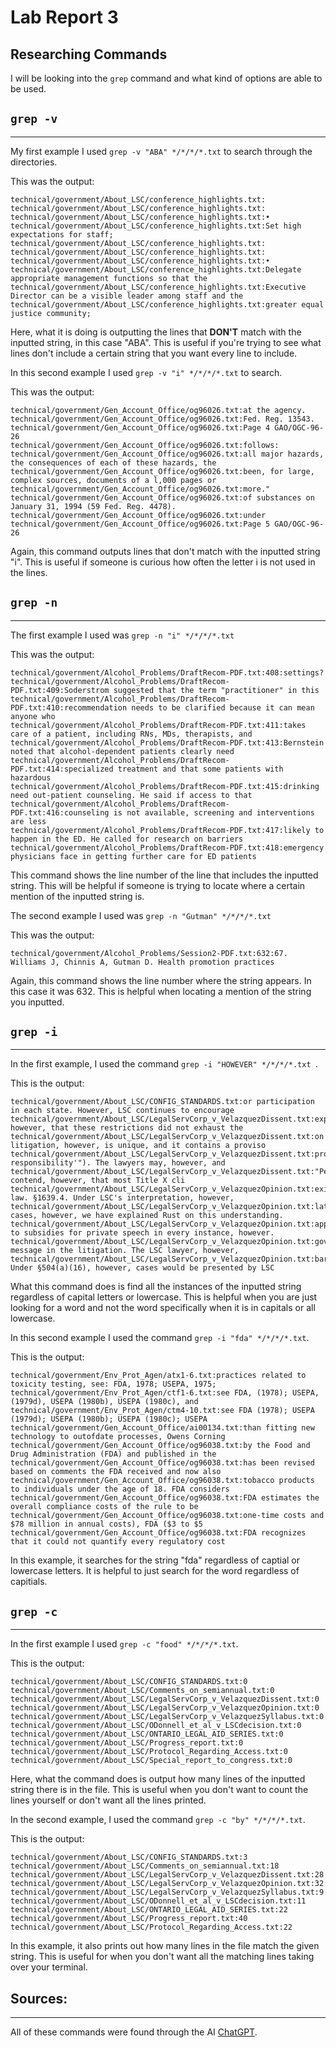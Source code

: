 # Lab Report 3

## Researching Commands

I will be looking into the `grep` command and what kind of options are able to be used.

## `grep -v`
---

My first example I used `grep -v "ABA" */*/*/*.txt` to search through the directories.


This was the output:

```
technical/government/About_LSC/conference_highlights.txt:
technical/government/About_LSC/conference_highlights.txt:
technical/government/About_LSC/conference_highlights.txt:•
technical/government/About_LSC/conference_highlights.txt:Set high expectations for staff;
technical/government/About_LSC/conference_highlights.txt:
technical/government/About_LSC/conference_highlights.txt:
technical/government/About_LSC/conference_highlights.txt:•
technical/government/About_LSC/conference_highlights.txt:Delegate appropriate management functions so that the
technical/government/About_LSC/conference_highlights.txt:Executive Director can be a visible leader among staff and the
technical/government/About_LSC/conference_highlights.txt:greater equal justice community;
```

Here, what it is doing is outputting the lines that **DON'T** match with the inputted string, in this case "ABA". This is useful if you're trying to see what lines don't include a certain string that you want every line to include.

In this second example I used `grep -v "i" */*/*/*.txt` to search.

This was the output:

```
technical/government/Gen_Account_Office/og96026.txt:at the agency.
technical/government/Gen_Account_Office/og96026.txt:Fed. Reg. 13543.
technical/government/Gen_Account_Office/og96026.txt:Page 4 GAO/OGC-96-26
technical/government/Gen_Account_Office/og96026.txt:follows:
technical/government/Gen_Account_Office/og96026.txt:all major hazards, the consequences of each of these hazards, the
technical/government/Gen_Account_Office/og96026.txt:been, for large, complex sources, documents of a l,000 pages or
technical/government/Gen_Account_Office/og96026.txt:more."
technical/government/Gen_Account_Office/og96026.txt:of substances on January 31, 1994 (59 Fed. Reg. 4478).
technical/government/Gen_Account_Office/og96026.txt:under
technical/government/Gen_Account_Office/og96026.txt:Page 5 GAO/OGC-96-26
```

Again, this command outputs lines that don't match with the inputted string "i". This is useful if someone is curious how often the letter i is not used in the lines.

## `grep -n`
---

The first example I used was `grep -n "i" */*/*/*.txt`

This was the output:

```
technical/government/Alcohol_Problems/DraftRecom-PDF.txt:408:settings?
technical/government/Alcohol_Problems/DraftRecom-PDF.txt:409:Soderstrom suggested that the term "practitioner" in this
technical/government/Alcohol_Problems/DraftRecom-PDF.txt:410:recommendation needs to be clarified because it can mean anyone who
technical/government/Alcohol_Problems/DraftRecom-PDF.txt:411:takes care of a patient, including RNs, MDs, therapists, and
technical/government/Alcohol_Problems/DraftRecom-PDF.txt:413:Bernstein noted that alcohol-dependent patients clearly need
technical/government/Alcohol_Problems/DraftRecom-PDF.txt:414:specialized treatment and that some patients with hazardous
technical/government/Alcohol_Problems/DraftRecom-PDF.txt:415:drinking need out-patient counseling. He said if access to that
technical/government/Alcohol_Problems/DraftRecom-PDF.txt:416:counseling is not available, screening and interventions are less
technical/government/Alcohol_Problems/DraftRecom-PDF.txt:417:likely to happen in the ED. He called for research on barriers
technical/government/Alcohol_Problems/DraftRecom-PDF.txt:418:emergency physicians face in getting further care for ED patients
```

This command shows the line number of the line that includes the inputted string. This will be helpful if someone is trying to locate where a certain mention of the inputted string is.

The second example I used was `grep -n "Gutman" */*/*/*.txt` 

This was the output:

```
technical/government/Alcohol_Problems/Session2-PDF.txt:632:67. Williams J, Chinnis A, Gutman D. Health promotion practices
```

Again, this command shows the line number where the string appears. In this case it was 632. This is helpful when locating a mention of the string you inputted.

## `grep -i`
---

In the first example, I used the command `grep -i "HOWEVER" */*/*/*.txt `.

This is the output:

```
technical/government/About_LSC/CONFIG_STANDARDS.txt:or participation in each state. However, LSC continues to encourage
technical/government/About_LSC/LegalServCorp_v_VelazquezDissent.txt:experience, however, that these restrictions did not exhaust the
technical/government/About_LSC/LegalServCorp_v_VelazquezDissent.txt:on litigation, however, is unique, and it contains a proviso
technical/government/About_LSC/LegalServCorp_v_VelazquezDissent.txt:professional responsibility'"). The lawyers may, however, and
technical/government/About_LSC/LegalServCorp_v_VelazquezDissent.txt:"Petitioners contend, however, that most Title X cli
technical/government/About_LSC/LegalServCorp_v_VelazquezOpinion.txt:existing law. §1639.4. Under LSC's interpretation, however,
technical/government/About_LSC/LegalServCorp_v_VelazquezOpinion.txt:later cases, however, we have explained Rust on this understanding.
technical/government/About_LSC/LegalServCorp_v_VelazquezOpinion.txt:applies to subsidies for private speech in every instance, however.
technical/government/About_LSC/LegalServCorp_v_VelazquezOpinion.txt:government's message in the litigation. The LSC lawyer, however,
technical/government/About_LSC/LegalServCorp_v_VelazquezOpinion.txt:bar. Under §504(a)(16), however, cases would be presented by LSC
```
What this command does is find all the instances of the inputted string regardless of capital letters or lowercase. This is helpful when you are just looking for a word and not the word specifically when it is in capitals or all lowercase.

In this second example I used the command `grep -i "fda" */*/*/*.txt`. 

This is the output:

```
technical/government/Env_Prot_Agen/atx1-6.txt:practices related to toxicity testing, see: FDA, 1978; USEPA, 1975;
technical/government/Env_Prot_Agen/ctf1-6.txt:see FDA, (1978); USEPA, (1979d), USEPA (1980b), USEPA (1980c), and
technical/government/Env_Prot_Agen/ctm4-10.txt:see FDA (1978); USEPA (1979d); USEPA (1980b); USEPA (1980c); USEPA
technical/government/Gen_Account_Office/ai00134.txt:than fitting new technology to outofdate processes, Owens Corning
technical/government/Gen_Account_Office/og96038.txt:by the Food and Drug Administration (FDA) and published in the
technical/government/Gen_Account_Office/og96038.txt:has been revised based on comments the FDA received and now also
technical/government/Gen_Account_Office/og96038.txt:tobacco products to individuals under the age of 18. FDA considers
technical/government/Gen_Account_Office/og96038.txt:FDA estimates the overall compliance costs of the rule to be
technical/government/Gen_Account_Office/og96038.txt:one-time costs and $78 million in annual costs), FDA ($3 to $5
technical/government/Gen_Account_Office/og96038.txt:FDA recognizes that it could not quantify every regulatory cost
```

In this example, it searches for the string "fda" regardless of captial or lowercase letters. It is helpful to just search for the word regardless of capitials.

## `grep -c`
---

In the first example I used `grep -c "food" */*/*/*.txt`.

This is the output:

```
technical/government/About_LSC/CONFIG_STANDARDS.txt:0
technical/government/About_LSC/Comments_on_semiannual.txt:0
technical/government/About_LSC/LegalServCorp_v_VelazquezDissent.txt:0
technical/government/About_LSC/LegalServCorp_v_VelazquezOpinion.txt:0
technical/government/About_LSC/LegalServCorp_v_VelazquezSyllabus.txt:0
technical/government/About_LSC/ODonnell_et_al_v_LSCdecision.txt:0
technical/government/About_LSC/ONTARIO_LEGAL_AID_SERIES.txt:0
technical/government/About_LSC/Progress_report.txt:0
technical/government/About_LSC/Protocol_Regarding_Access.txt:0
technical/government/About_LSC/Special_report_to_congress.txt:0
```

Here, what the command does is output how many lines of the inputted string there is in the file. This is useful when you don't want to count the lines yourself or don't want all the lines printed.

In the second example, I used the command `grep -c "by" */*/*/*.txt`.

This is the output:

```
technical/government/About_LSC/CONFIG_STANDARDS.txt:3
technical/government/About_LSC/Comments_on_semiannual.txt:18
technical/government/About_LSC/LegalServCorp_v_VelazquezDissent.txt:28
technical/government/About_LSC/LegalServCorp_v_VelazquezOpinion.txt:32
technical/government/About_LSC/LegalServCorp_v_VelazquezSyllabus.txt:9
technical/government/About_LSC/ODonnell_et_al_v_LSCdecision.txt:11
technical/government/About_LSC/ONTARIO_LEGAL_AID_SERIES.txt:22
technical/government/About_LSC/Progress_report.txt:40
technical/government/About_LSC/Protocol_Regarding_Access.txt:22
```

In this example, it also prints out how many lines in the file match the given string. This is useful for when you don't want all the matching lines taking over your terminal.

## Sources:
---
All of these commands were found through the AI [ChatGPT](https://chat.openai.com/).
